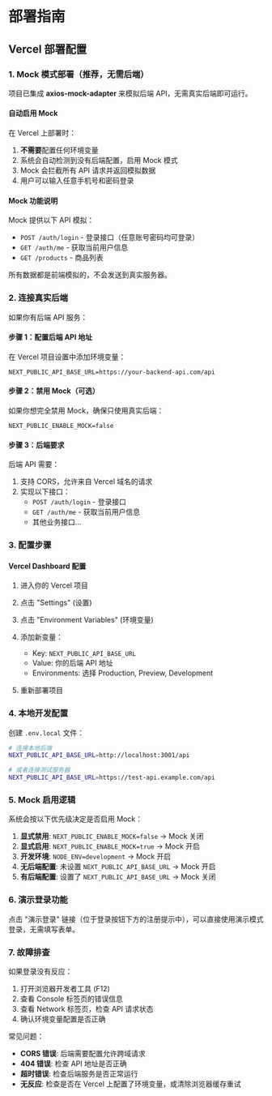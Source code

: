 # 部署指南

## Vercel 部署配置

### 1. Mock 模式部署（推荐，无需后端）

项目已集成 **axios-mock-adapter** 来模拟后端 API，无需真实后端即可运行。

#### 自动启用 Mock

在 Vercel 上部署时：

1. **不需要**配置任何环境变量
2. 系统会自动检测到没有后端配置，启用 Mock 模式
3. Mock 会拦截所有 API 请求并返回模拟数据
4. 用户可以输入任意手机号和密码登录

#### Mock 功能说明

Mock 提供以下 API 模拟：
- `POST /auth/login` - 登录接口（任意账号密码均可登录）
- `GET /auth/me` - 获取当前用户信息
- `GET /products` - 商品列表

所有数据都是前端模拟的，不会发送到真实服务器。

### 2. 连接真实后端

如果你有后端 API 服务：

#### 步骤 1：配置后端 API 地址

在 Vercel 项目设置中添加环境变量：
```
NEXT_PUBLIC_API_BASE_URL=https://your-backend-api.com/api
```

#### 步骤 2：禁用 Mock（可选）

如果你想完全禁用 Mock，确保只使用真实后端：
```
NEXT_PUBLIC_ENABLE_MOCK=false
```

#### 步骤 3：后端要求

后端 API 需要：
1. 支持 CORS，允许来自 Vercel 域名的请求
2. 实现以下接口：
   - `POST /auth/login` - 登录接口
   - `GET /auth/me` - 获取当前用户信息
   - 其他业务接口...

### 3. 配置步骤

#### Vercel Dashboard 配置

1. 进入你的 Vercel 项目
2. 点击 "Settings" (设置)
3. 点击 "Environment Variables" (环境变量)
4. 添加新变量：
   - Key: `NEXT_PUBLIC_API_BASE_URL`
   - Value: 你的后端 API 地址
   - Environments: 选择 Production, Preview, Development

5. 重新部署项目

### 4. 本地开发配置

创建 `.env.local` 文件：

```bash
# 连接本地后端
NEXT_PUBLIC_API_BASE_URL=http://localhost:3001/api

# 或者连接测试服务器
NEXT_PUBLIC_API_BASE_URL=https://test-api.example.com/api
```

### 5. Mock 启用逻辑

系统会按以下优先级决定是否启用 Mock：

1. **显式禁用**: `NEXT_PUBLIC_ENABLE_MOCK=false` → Mock 关闭
2. **显式启用**: `NEXT_PUBLIC_ENABLE_MOCK=true` → Mock 开启
3. **开发环境**: `NODE_ENV=development` → Mock 开启
4. **无后端配置**: 未设置 `NEXT_PUBLIC_API_BASE_URL` → Mock 开启
5. **有后端配置**: 设置了 `NEXT_PUBLIC_API_BASE_URL` → Mock 关闭

### 6. 演示登录功能

点击 "演示登录" 链接（位于登录按钮下方的注册提示中），可以直接使用演示模式登录，无需填写表单。

### 7. 故障排查

如果登录没有反应：

1. 打开浏览器开发者工具 (F12)
2. 查看 Console 标签页的错误信息
3. 查看 Network 标签页，检查 API 请求状态
4. 确认环境变量配置是否正确

常见问题：

- **CORS 错误**: 后端需要配置允许跨域请求
- **404 错误**: 检查 API 地址是否正确
- **超时错误**: 检查后端服务是否正常运行
- **无反应**: 检查是否在 Vercel 上配置了环境变量，或清除浏览器缓存重试
